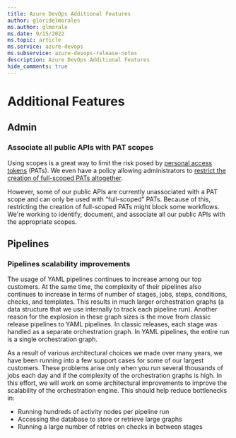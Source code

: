 ```yaml
---
title: Azure DevOps Additional Features
author: gloridelmorales
ms.author: glmorale
ms.date: 9/15/2022
ms.topic: article
ms.service: azure-devops
ms.subservice: azure-devops-release-notes
description: Azure DevOps Additional Features
hide_comments: true
---
```

# Additional Features

## Admin
### Associate all public APIs with PAT scopes

Using scopes is a great way to limit the risk posed by [personal access tokens](https://docs.microsoft.com/azure/devops/organizations/accounts/use-personal-access-tokens-to-authenticate?toc=%2fazure%2fdevops%2forganizations%2ftoc.json&bc=%2fazure%2fdevops%2forganizations%2fbreadcrumb%2ftoc.json&view=azure-devops&tabs=preview-page) (PATs). We even have a policy allowing administrators to [restrict the creation of full-scoped PATs altogether](https://docs.microsoft.com/azure/devops/organizations/accounts/manage-pats-with-policies-for-administrators?view=azure-devops#restrict-creation-of-full-scoped-pats). 

However, some of our public APIs are currently unassociated with a PAT scope and can only be used with “full-scoped” PATs. Because of this, restricting the creation of full-scoped PATs might block some workflows. We're working to identify, document, and associate all our public APIs with the appropriate scopes.

## Pipelines

### Pipelines scalability improvements

The usage of YAML pipelines continues to increase among our top customers. At the same time, the complexity of their pipelines also continues to increase in terms of number of stages, jobs, steps, conditions, checks, and templates. This results in much larger orchestration graphs (a data structure that we use internally to track each pipeline run). Another reason for the explosion in these graph sizes is the move from classic release pipelines to YAML pipelines. In classic releases, each stage was handled as a separate orchestration graph. In YAML pipelines, the entire run is a single orchestration graph.

As a result of various architectural choices we made over many years, we have been running into a few support cases for some of our largest customers. These problems arise only when you run several thousands of jobs each day and if the complexity of the orchestration graphs is high. In this effort, we will work on some architectural improvements to improve the scalability of the orchestration engine. This should help reduce bottlenecks in:

* Running hundreds of activity nodes per pipeline run
* Accessing the database to store or retrieve large graphs
* Running a large number of retries on checks in between stages